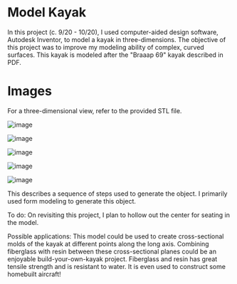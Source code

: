 # Model Kayak

In this project (c. 9/20 - 10/20), I used computer-aided design software, Autodesk Inventor, to model a kayak in three-dimensions. The objective of this project was to improve my modeling ability of complex, curved surfaces. This kayak is modeled after the "Braaap 69" kayak described in PDF. 

# Images

For a three-dimensional view, refer to the provided STL file.

![image](https://github.com/user-attachments/assets/f6ea3289-1ab3-48bf-b78a-9c0a5e75c275)

![image](https://github.com/user-attachments/assets/12cb6a30-e5b6-4ae6-9aa3-ad1e56817568)

![image](https://github.com/user-attachments/assets/21f64128-cbdb-41dd-8878-5dbfa42aa541)

![image](https://github.com/user-attachments/assets/621514f0-a3b7-49b6-b83c-d1e1aff2c9b7)

![image](https://github.com/user-attachments/assets/6c15cf3e-912e-40cd-9a1a-f3752df2a706)

This describes a sequence of steps used to generate the object. I primarily used form modeling to generate this object.

To do: 
On revisiting this project, I plan to hollow out the center for seating in the model.

Possible applications: 
This model could be used to create cross-sectional molds of the kayak at different points along the long axis. Combining fiberglass with resin between these cross-sectional planes could be an enjoyable build-your-own-kayak project. Fiberglass and resin has great tensile strength and is resistant to water. It is even used to construct some homebuilt aircraft!
